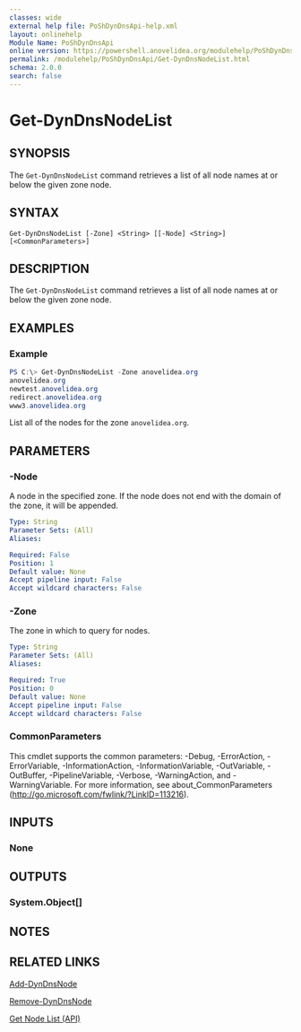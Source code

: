 ```yaml
---
classes: wide
external help file: PoShDynDnsApi-help.xml
layout: onlinehelp
Module Name: PoShDynDnsApi
online version: https://powershell.anovelidea.org/modulehelp/PoShDynDnsApi/Get-DynDnsNodeList.html
permalink: /modulehelp/PoShDynDnsApi/Get-DynDnsNodeList.html
schema: 2.0.0
search: false
---
```


# Get-DynDnsNodeList

## SYNOPSIS
The `Get-DynDnsNodeList` command retrieves a list of all node names at or below the given zone node.

## SYNTAX

```
Get-DynDnsNodeList [-Zone] <String> [[-Node] <String>] [<CommonParameters>]
```

## DESCRIPTION
The `Get-DynDnsNodeList` command retrieves a list of all node names at or below the given zone node.

## EXAMPLES

### Example
```powershell
PS C:\> Get-DynDnsNodeList -Zone anovelidea.org
anovelidea.org
newtest.anovelidea.org
redirect.anovelidea.org
www3.anovelidea.org
```

List all of the nodes for the zone `anovelidea.org`.

## PARAMETERS

### -Node
A node in the specified zone. If the node does not end with the domain of the zone, it will be appended.

```yaml
Type: String
Parameter Sets: (All)
Aliases:

Required: False
Position: 1
Default value: None
Accept pipeline input: False
Accept wildcard characters: False
```

### -Zone
The zone in which to query for nodes.

```yaml
Type: String
Parameter Sets: (All)
Aliases:

Required: True
Position: 0
Default value: None
Accept pipeline input: False
Accept wildcard characters: False
```

### CommonParameters
This cmdlet supports the common parameters: -Debug, -ErrorAction, -ErrorVariable, -InformationAction, -InformationVariable, -OutVariable, -OutBuffer, -PipelineVariable, -Verbose, -WarningAction, and -WarningVariable. For more information, see about_CommonParameters (http://go.microsoft.com/fwlink/?LinkID=113216).

## INPUTS

### None

## OUTPUTS

### System.Object[]

## NOTES

## RELATED LINKS

[Add-DynDnsNode](https://powershell.anovelidea.org/modulehelp/PoShDynDnsApi/Add-DynDnsNode.html)

[Remove-DynDnsNode](https://powershell.anovelidea.org/modulehelp/PoShDynDnsApi/Remove-DynDnsNode.html)

[Get Node List (API)](https://help.dyn.com/get-node-list-api/)